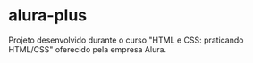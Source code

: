 # alura-plus
Projeto desenvolvido durante o curso "HTML e CSS: praticando HTML/CSS" oferecido pela empresa Alura.
